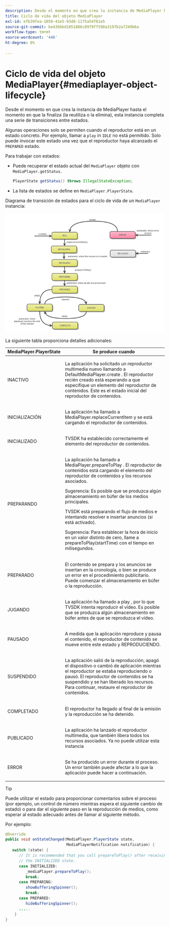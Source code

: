 ```yaml
---
description: Desde el momento en que crea la instancia de MediaPlayer hasta el momento en que la finaliza (la reutiliza o la elimina), esta instancia completa una serie de transiciones entre estados.
title: Ciclo de vida del objeto MediaPlayer
exl-id: efb39fea-1050-41e5-93d8-1175a54f81e5
source-git-commit: be43bbbd1051886c8979ff590a3197b2a7249b6a
workflow-type: tm+mt
source-wordcount: '446'
ht-degree: 0%

---
```


# Ciclo de vida del objeto MediaPlayer{#mediaplayer-object-lifecycle}

Desde el momento en que crea la instancia de MediaPlayer hasta el momento en que la finaliza (la reutiliza o la elimina), esta instancia completa una serie de transiciones entre estados.

Algunas operaciones solo se permiten cuando el reproductor está en un estado concreto. Por ejemplo, llamar a `play` in `IDLE` no está permitido. Solo puede invocar este estado una vez que el reproductor haya alcanzado el `PREPARED` estado.

Para trabajar con estados:

* Puede recuperar el estado actual del `MediaPlayer` objeto con `MediaPlayer.getStatus`.

   ```java
   PlayerState getStatus() throws IllegalStateException;
   ```

* La lista de estados se define en `MediaPlayer.PlayerState`.

Diagrama de transición de estados para el ciclo de vida de un `MediaPlayer` instancia:
<!--<a id="fig_1C55DE3F186F4B36AFFDCDE90379534C"></a>-->

![](assets/player-state-transitions-diagram-android_1.2_web.png)

La siguiente tabla proporciona detalles adicionales:

<table id="table_426F0093E4214EA88CD72A7796B58DFD"> 
 <thead> 
  <tr> 
   <th colname="col1" class="entry"> MediaPlayer.PlayerState </th> 
   <th colname="col2" class="entry"> Se produce cuando </th> 
  </tr> 
 </thead>
 <tbody> 
  <tr> 
   <td colname="col1"> <span class="codeph"> INACTIVO </span> </td> 
   <td colname="col2"> <p>La aplicación ha solicitado un reproductor multimedia nuevo llamando a <span class="codeph"> DefaultMediaPlayer.create </span>. El reproductor recién creado está esperando a que especifique un elemento del reproductor de contenidos. Este es el estado inicial del reproductor de contenidos. </p> </td> 
  </tr> 
  <tr> 
   <td colname="col1"> <span class="codeph"> INICIALIZACIÓN </span> </td> 
   <td colname="col2"> <p>La aplicación ha llamado a <span class="codeph"> MediaPlayer.replaceCurrentItem </span>y se está cargando el reproductor de contenidos. </p> </td> 
  </tr> 
  <tr> 
   <td colname="col1"> <span class="codeph"> INICIALIZADO </span> </td> 
   <td colname="col2"> <p>TVSDK ha establecido correctamente el elemento del reproductor de contenidos. </p> </td> 
  </tr> 
  <tr> 
   <td colname="col1"> <span class="codeph"> PREPARANDO </span> </td> 
   <td colname="col2"> <p>La aplicación ha llamado a <span class="codeph"> MediaPlayer.prepareToPlay </span>. El reproductor de contenidos está cargando el elemento del reproductor de contenidos y los recursos asociados. </p> <p>Sugerencia: Es posible que se produzca algún almacenamiento en búfer de los medios principales. </p> <p>TVSDK está preparando el flujo de medios e intentando resolver e insertar anuncios (si está activado). </p> <p>Sugerencia: Para establecer la hora de inicio en un valor distinto de cero, llame a <span class="codeph"> prepareToPlay(startTime) </span> con el tiempo en milisegundos. </p> </td> 
  </tr> 
  <tr> 
   <td colname="col1"> <span class="codeph"> PREPARADO </span> </td> 
   <td colname="col2"> <p>El contenido se prepara y los anuncios se insertan en la cronología, o bien se produce un error en el procedimiento publicitario. Puede comenzar el almacenamiento en búfer o la reproducción. </p> </td> 
  </tr> 
  <tr> 
   <td colname="col1"> <span class="codeph"> JUGANDO </span> </td> 
   <td colname="col2"> <p>La aplicación ha llamado a <span class="codeph"> play </span>, por lo que TVSDK intenta reproducir el vídeo. Es posible que se produzca algún almacenamiento en búfer antes de que se reproduzca el vídeo. </p> </td> 
  </tr> 
  <tr> 
   <td colname="col1"> <span class="codeph"> PAUSADO </span> </td> 
   <td colname="col2"> <p>A medida que la aplicación reproduce y pausa el contenido, el reproductor de contenido se mueve entre este estado y REPRODUCIENDO. </p> </td> 
  </tr> 
  <tr> 
   <td colname="col1"> <span class="codeph"> SUSPENDIDO </span> </td> 
   <td colname="col2"> <p>La aplicación salió de la reproducción, apagó el dispositivo o cambió de aplicación mientras el reproductor se estaba reproduciendo o pausó. El reproductor de contenidos se ha suspendido y se han liberado los recursos. Para continuar, restaure el reproductor de contenidos. </p> </td> 
  </tr> 
  <tr> 
   <td colname="col1"> <span class="codeph"> COMPLETADO </span> </td> 
   <td colname="col2"> <p>El reproductor ha llegado al final de la emisión y la reproducción se ha detenido. </p> </td> 
  </tr> 
  <tr> 
   <td colname="col1"> <span class="codeph"> PUBLICADO </span> </td> 
   <td colname="col2"> <p>La aplicación ha lanzado el reproductor multimedia, que también libera todos los recursos asociados. Ya no puede utilizar esta instancia </p> </td> 
  </tr> 
  <tr> 
   <td colname="col1"> <span class="codeph"> ERROR </span> </td> 
   <td colname="col2"> <p>Se ha producido un error durante el proceso. Un error también puede afectar a lo que la aplicación puede hacer a continuación. </p> </td> 
  </tr> 
 </tbody> 
</table>

>[!TIP]
>
>Puede utilizar el estado para proporcionar comentarios sobre el proceso (por ejemplo, un control de número mientras espera el siguiente cambio de estado) o para dar el siguiente paso en la reproducción de medios, como esperar al estado adecuado antes de llamar al siguiente método.

Por ejemplo:

```java
@Override 
public void onStateChanged(MediaPlayer.PlayerState state,  
                           MediaPlayerNotification notification) { 
   switch (state) { 
      // It is recommended that you call prepareToPlay() after receiving  
      // the INITIALIZED state. 
      case INITIALIZED: 
         _mediaPlayer.prepareToPlay(); 
         break; 
      case PREPARING: 
         showBufferingSpinner(); 
         break; 
      case PREPARED: 
         hideBufferingSpinner(); 
      ..... 
    } 
}
```
